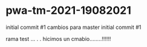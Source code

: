 # pwa-tm-2021-19082021

initial commit #1 cambios para master
initial commit #1

rama test ... . .  hicimos un cmabio........!!!!!!
